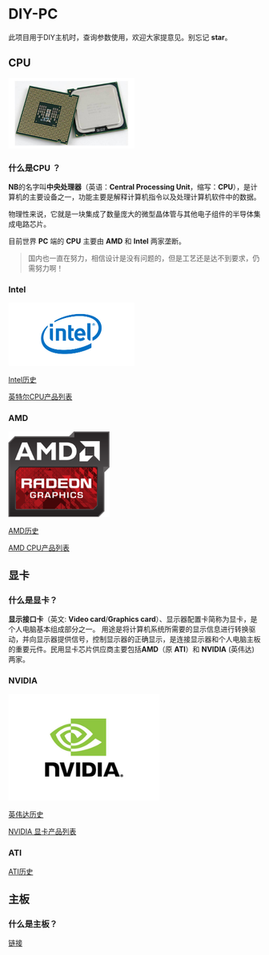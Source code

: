 # DIY-PC

此项目用于DIY主机时，查询参数使用，欢迎大家提意见。别忘记 **star**。

## CPU 

<img src="./resource/image/cpu.jpg " width="50%" height="50%">

### 什么是CPU ？

**NB**的名字叫**中央处理器**（英语：**Central Processing Unit**，缩写：**CPU**），是计算机的主要设备之一，功能主要是解释计算机指令以及处理计算机软件中的数据。

物理性来说，它就是一块集成了数量庞大的微型晶体管与其他电子组件的半导体集成电路芯片。

目前世界 **PC** 端的 **CPU** 主要由 **AMD** 和 **Intel** 两家垄断。

> 国内也一直在努力，相信设计是没有问题的，但是工艺还是达不到要求，仍需努力啊！

### Intel

<img src="./resource/logo/intel.png " width="50%" height="50%">

[Intel历史]()

[英特尔CPU产品列表](cpu/intel)

### AMD

<img src="./resource/logo/amd.png" width="40%" height="40%">

[AMD历史]()

[AMD CPU产品列表](cpu/amd)

## 显卡

### 什么是显卡？

**显示接口卡**（英文: **Video card**/**Graphics card**）、显示器配置卡简称为显卡，是个人电脑基本组成部分之一。 用途是将计算机系统所需要的显示信息进行转换驱动，并向显示器提供信号，控制显示器的正确显示，是连接显示器和个人电脑主板的重要元件。民用显卡芯片供应商主要包括**AMD**（原 **ATI**）和 **NVIDIA** (英伟达)两家。

### NVIDIA

<img src="./resource/logo/nvidia.jpg" width="60%" height="60%">

[英伟达历史]()

[NVIDIA 显卡产品列表](gpu/nvidia)

### ATI

[ATI历史]()

## 主板

### 什么是主板？

[链接]()